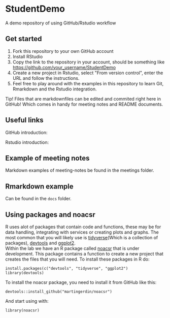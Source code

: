 # StudentDemo
A demo repository of using GitHub/Rstudio workflow

## Get started

1. Fork this repository to your own GitHub account
2. Install RStudio
3. Copy the link to the repository in your account, should be something like https://github.com/your_username/StudentDemo
4. Create a new project in Rstudio, select "From version control", enter the URL and follow the instructions.
5. Feel free to play around with the examples in this repository to learn Git, Rmarkdown and the Rstudio integration.
  
Tip! Files that are markdownfiles can be edited and commited right here in GitHub! Which comes in handy for meeting notes and README documents.

## Useful links

GitHub introduction:

Rstudio introduction: 

## Example of meeting notes

Markdown examples of meeting-notes be found in the meetings folder.
  
## Rmarkdown example

  Can be found in the `docs` folder.
  
  ## Using packages and noacsr
  
  R uses alot of packages that contain code and functions, these may be for data handling, integrating with services or creating plots and graphs. The most common that you will likely use is [tidyverse](https://www.tidyverse.org)(Which is a collection of packages), [devtools](https://devtools.r-lib.org) and [ggplot2](http://ggplot2.tidyverse.org).   
  Within the lab we have an R package called [noacsr](https://github.com/martingerdin/noacsr) that is under development. This package contains a function to create a new project that creates the files that you will need. To install these packages in R do:    
  
  `install.packages(c("devtools", "tidyverse", "ggplot2")`
  `library(devtools)`
  
  To install the noacsr package, you need to install it from GitHub like this:   
  
  ```{r}
devtools::install_github("martingerdin/noacsr")
```

And start using with:

```{r}
library(noacsr)
```
  
  

